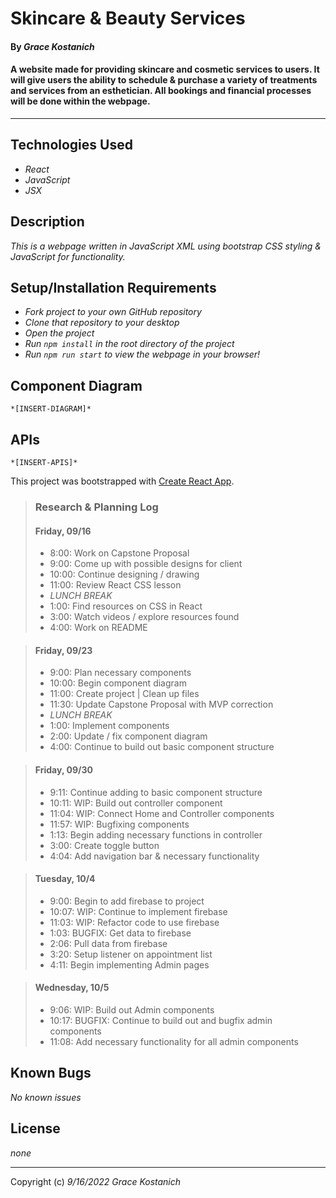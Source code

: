 # Skincare & Beauty Services

#### By _**Grace Kostanich**_    


#### A website made for providing skincare and cosmetic services to users. It will give users the ability to schedule & purchase a variety of treatments and services from an esthetician. All bookings and financial processes will be done within the webpage.

---

## Technologies Used

* _React_
* _JavaScript_
* _JSX_

## Description

_This is a webpage written in JavaScript XML using bootstrap CSS styling & JavaScript for functionality._


## Setup/Installation Requirements

* _Fork project to your own GitHub repository_ 
* _Clone that repository to your desktop_
* _Open the project_
* _Run `npm install` in the root directory of the project_
* _Run `npm run start` to view the webpage in your browser!_

## Component Diagram

`*[INSERT-DIAGRAM]*`

## APIs

`*[INSERT-APIS]*`
   

This project was bootstrapped with [Create React App](https://github.com/facebook/create-react-app).


> ### Research & Planning Log
> 
> #### Friday, 09/16
> * 8:00: Work on Capstone Proposal
> * 9:00: Come up with possible designs for client
> * 10:00: Continue designing / drawing
> * 11:00: Review React CSS lesson
> * _LUNCH BREAK_
> * 1:00: Find resources on CSS in React
> * 3:00: Watch videos / explore resources found
> * 4:00: Work on README

> #### Friday, 09/23
> * 9:00: Plan necessary components
> * 10:00: Begin component diagram
> * 11:00: Create project | Clean up files
> * 11:30: Update Capstone Proposal with MVP correction
> * _LUNCH BREAK_
> * 1:00: Implement components 
> * 2:00: Update / fix component diagram
> * 4:00: Continue to build out basic component structure 

> #### Friday, 09/30
> * 9:11: Continue adding to basic component structure 
> * 10:11: WIP: Build out controller component
> * 11:04: WIP: Connect Home and Controller components
> * 11:57: WIP: Bugfixing components
> * 1:13: Begin adding necessary functions in controller
> * 3:00: Create toggle button
> * 4:04: Add navigation bar & necessary functionality  

> #### Tuesday, 10/4
> * 9:00: Begin to add firebase to project
> * 10:07: WIP: Continue to implement firebase
> * 11:03: WIP: Refactor code to use firebase
> * 1:03: BUGFIX: Get data to firebase
> * 2:06: Pull data from firebase
> * 3:20: Setup listener on appointment list
> * 4:11: Begin implementing Admin pages

> #### Wednesday, 10/5
> * 9:06: WIP: Build out Admin components 
> * 10:17: BUGFIX: Continue to build out and bugfix admin components
> * 11:08: Add necessary functionality for all admin components

## Known Bugs

_No known issues_

## License

_none_

---

Copyright (c) _9/16/2022_ _Grace Kostanich_
